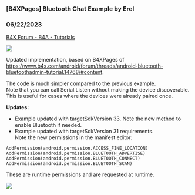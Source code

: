 ### [B4XPages] Bluetooth Chat Example by Erel
### 06/22/2023
[B4X Forum - B4A - Tutorials](https://www.b4x.com/android/forum/threads/119014/)

![](https://www.b4x.com/android/forum/attachments/95662)  
  
Updated implementation, based on B4XPages of <https://www.b4x.com/android/forum/threads/android-bluetooth-bluetoothadmin-tutorial.14768/#content>.  
  
The code is much simpler compared to the previous example.  
Note that you can call Serial.Listen without making the device discoverable. This is useful for cases where the devices were already paired once.  
  
**Updates:**  
  
- Example updated with targetSdkVersion 33. Note the new method to enable Bluetooth if needed.  
- Example updated with targetSdkVersion 31 requirements.  
Note the new permissions in the manifest editor:  

```B4X
AddPermission(android.permission.ACCESS_FINE_LOCATION)  
AddPermission(android.permission.BLUETOOTH_ADVERTISE)  
AddPermission(android.permission.BLUETOOTH_CONNECT)  
AddPermission(android.permission.BLUETOOTH_SCAN)
```

  
These are runtime permissions and are requested at runtime.  
  
![](https://www.b4x.com/android/forum/attachments/143132)